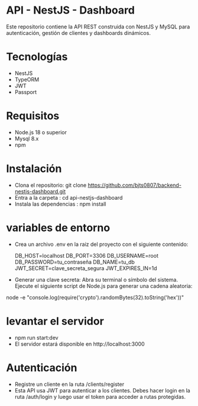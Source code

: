 # API - NestJS - Dashboard

Este repositorio contiene la API REST construida con NestJS y MySQL para autenticación, gestión de clientes y dashboards dinámicos.

# Tecnologías

- NestJS
- TypeORM
- JWT
- Passport

# Requisitos

- Node.js 18 o superior
- Mysql 8.x
- npm 

# Instalación 
- Clona el repositorio: git clone https://github.com/bjts0807/backend-nestjs-dashboard.git
- Entra a la carpeta : cd api-nestjs-dashboard
- Instala las dependencias : npm install

# variables de entorno
- Crea un archivo .env en la raiz del proyecto con el siguiente contenido:

  DB_HOST=localhost
  DB_PORT=3306
  DB_USERNAME=root
  DB_PASSWORD=tu_contraseña
  DB_NAME=tu_db
  JWT_SECRET=clave_secreta_segura
  JWT_EXPIRES_IN=1d

- Generar una clave secreta: 
Abra su terminal o símbolo del sistema.
Ejecute el siguiente script de Node.js para generar una cadena aleatoria:

node -e "console.log(require('crypto').randomBytes(32).toString('hex'))"

# levantar el servidor

- npm run start:dev
- El servidor estará disponible en http://localhost:3000

# Autenticación

- Registre un cliente en la ruta /clients/register
- Esta API usa JWT para autenticar a los clientes. Debes hacer login en la ruta /auth/login y luego usar el token para acceder a rutas protegidas.







